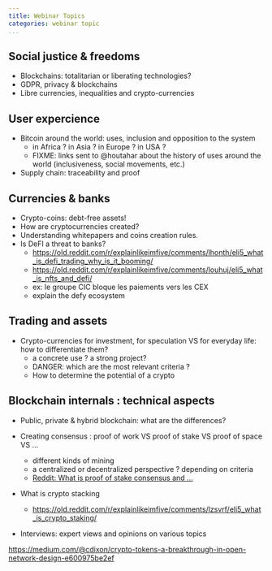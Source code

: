 ```yaml
---
title: Webinar Topics
categories: webinar topic
...
```


## Social justice & freedoms

* Blockchains: totalitarian or liberating technologies?
* GDPR, privacy & blockchains
* Libre currencies, inequalities and crypto-currencies

## User expercience

* Bitcoin around the world: uses, inclusion and opposition to the system
    * in Africa ? in Asia ? in Europe ? in USA ?
    * FIXME: links sent to @houtahar about the history of uses around the world (inclusiveness, social movements, etc.)
* Supply chain: traceability and proof

## Currencies & banks

* Crypto-coins: debt-free assets!
* How are cryptocurrencies created?
* Understanding whitepapers and coins creation rules.
* Is DeFI a threat to banks?
  * https://old.reddit.com/r/explainlikeimfive/comments/lhonth/eli5_what_is_defi_trading_why_is_it_booming/
  * https://old.reddit.com/r/explainlikeimfive/comments/louhuj/eli5_what_is_nfts_and_defi/
  * ex: le groupe CIC bloque les paiements vers les CEX
  * explain the defy ecosystem

## Trading and assets

* Crypto-currencies for investment, for speculation VS for everyday life: how to differentiate them?
    * a concrete use ? a strong project? 
    * DANGER: which are the most relevant criteria ?
    * How to determine the potential of a crypto

## Blockchain internals : technical aspects

* Public, private & hybrid blockchain: what are the differences?
* Creating consensus : proof of work VS proof of stake VS proof of space VS ...
    * different kinds of mining
    * a centralized or decentralized perspective ? depending on criteria
    * [Reddit: What is proof of stake consensus and ...](https://old.reddit.com/r/explainlikeimfive/comments/k22tpl/eli5_what_is_proof_of_stake_consensus_and_how_is/)

* What is crypto stacking
  * https://old.reddit.com/r/explainlikeimfive/comments/lzsvrf/eli5_what_is_crypto_staking/

 



* Interviews: expert views and opinions on various topics



https://medium.com/@cdixon/crypto-tokens-a-breakthrough-in-open-network-design-e600975be2ef
